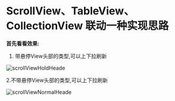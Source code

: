 # ScrollView、TableView、CollectionView 联动一种实现思路


**首先看看效果:**

1. 带悬停View头部的类型,可以上下拉刷新

![scrollViewHoldHeade](http://okslxr2o0.bkt.clouddn.com/scrollViewHoldHeader.gif)




2.不带悬停View头部的类型,可以上下拉刷新

![scrollViewNormalHeade](http://okslxr2o0.bkt.clouddn.com/scrollViewNormalHeader.gif)



